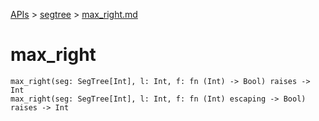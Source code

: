 [APIs](../index.md) > [segtree](./index.md) > [max_right.md]()

# max_right

```
max_right(seg: SegTree[Int], l: Int, f: fn (Int) -> Bool) raises -> Int
max_right(seg: SegTree[Int], l: Int, f: fn (Int) escaping -> Bool) raises -> Int
```
